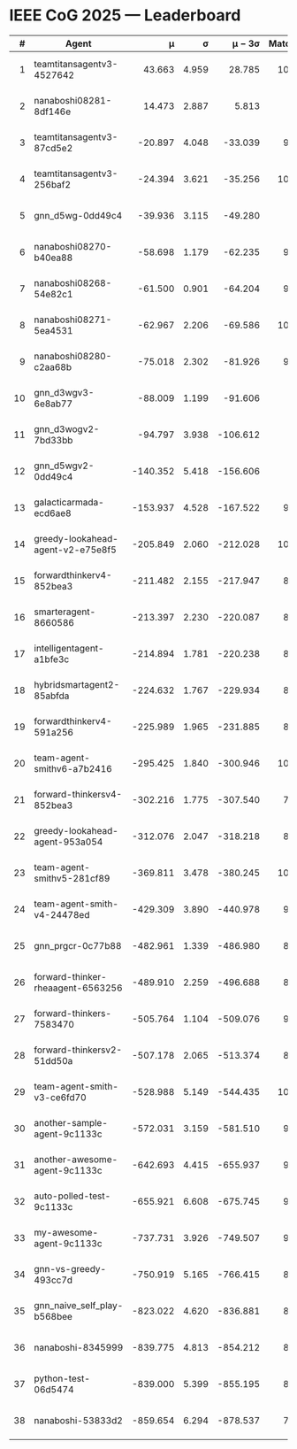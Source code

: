 # IEEE CoG 2025 — Leaderboard

| # | Agent | μ | σ | μ − 3σ | Matches | Updated |
|---:|---|---:|---:|---:|---:|---|
| 1 | teamtitansagentv3-4527642 | 43.663 | 4.959 | 28.785 | 10216 | 2025-08-31 07:11 |
| 2 | nanaboshi08281-8df146e | 14.473 | 2.887 | 5.813 | 396 | 2025-08-31 07:11 |
| 3 | teamtitansagentv3-87cd5e2 | -20.897 | 4.048 | -33.039 | 9118 | 2025-08-31 07:11 |
| 4 | teamtitansagentv3-256baf2 | -24.394 | 3.621 | -35.256 | 10034 | 2025-08-31 07:11 |
| 5 | gnn_d5wg-0dd49c4 | -39.936 | 3.115 | -49.280 | 240 | 2025-08-31 07:11 |
| 6 | nanaboshi08270-b40ea88 | -58.698 | 1.179 | -62.235 | 9960 | 2025-08-31 07:11 |
| 7 | nanaboshi08268-54e82c1 | -61.500 | 0.901 | -64.204 | 9580 | 2025-08-31 07:11 |
| 8 | nanaboshi08271-5ea4531 | -62.967 | 2.206 | -69.586 | 10118 | 2025-08-31 07:11 |
| 9 | nanaboshi08280-c2aa68b | -75.018 | 2.302 | -81.926 | 9418 | 2025-08-31 07:11 |
| 10 | gnn_d3wgv3-6e8ab77 | -88.009 | 1.199 | -91.606 | 278 | 2025-08-31 07:11 |
| 11 | gnn_d3wogv2-7bd33bb | -94.797 | 3.938 | -106.612 | 434 | 2025-08-31 07:11 |
| 12 | gnn_d5wgv2-0dd49c4 | -140.352 | 5.418 | -156.606 | 306 | 2025-08-31 07:11 |
| 13 | galacticarmada-ecd6ae8 | -153.937 | 4.528 | -167.522 | 9220 | 2025-08-31 07:11 |
| 14 | greedy-lookahead-agent-v2-e75e8f5 | -205.849 | 2.060 | -212.028 | 10060 | 2025-08-31 07:11 |
| 15 | forwardthinkerv4-852bea3 | -211.482 | 2.155 | -217.947 | 8001 | 2025-08-31 07:11 |
| 16 | smarteragent-8660586 | -213.397 | 2.230 | -220.087 | 8001 | 2025-08-31 07:11 |
| 17 | intelligentagent-a1bfe3c | -214.894 | 1.781 | -220.238 | 8241 | 2025-08-31 07:11 |
| 18 | hybridsmartagent2-85abfda | -224.632 | 1.767 | -229.934 | 8473 | 2025-08-31 07:11 |
| 19 | forwardthinkerv4-591a256 | -225.989 | 1.965 | -231.885 | 8224 | 2025-08-31 07:11 |
| 20 | team-agent-smithv6-a7b2416 | -295.425 | 1.840 | -300.946 | 10160 | 2025-08-31 07:11 |
| 21 | forward-thinkersv4-852bea3 | -302.216 | 1.775 | -307.540 | 7900 | 2025-08-31 07:11 |
| 22 | greedy-lookahead-agent-953a054 | -312.076 | 2.047 | -318.218 | 8988 | 2025-08-31 07:11 |
| 23 | team-agent-smithv5-281cf89 | -369.811 | 3.478 | -380.245 | 10480 | 2025-08-31 07:11 |
| 24 | team-agent-smith-v4-24478ed | -429.309 | 3.890 | -440.978 | 9258 | 2025-08-31 07:11 |
| 25 | gnn_prgcr-0c77b88 | -482.961 | 1.339 | -486.980 | 8890 | 2025-08-31 07:11 |
| 26 | forward-thinker-rheaagent-6563256 | -489.910 | 2.259 | -496.688 | 8524 | 2025-08-31 07:11 |
| 27 | forward-thinkers-7583470 | -505.764 | 1.104 | -509.076 | 9360 | 2025-08-31 07:11 |
| 28 | forward-thinkersv2-51dd50a | -507.178 | 2.065 | -513.374 | 8916 | 2025-08-31 07:11 |
| 29 | team-agent-smith-v3-ce6fd70 | -528.988 | 5.149 | -544.435 | 10918 | 2025-08-31 07:11 |
| 30 | another-sample-agent-9c1133c | -572.031 | 3.159 | -581.510 | 9740 | 2025-08-31 07:11 |
| 31 | another-awesome-agent-9c1133c | -642.693 | 4.415 | -655.937 | 9140 | 2025-08-31 07:11 |
| 32 | auto-polled-test-9c1133c | -655.921 | 6.608 | -675.745 | 9800 | 2025-08-31 07:11 |
| 33 | my-awesome-agent-9c1133c | -737.731 | 3.926 | -749.507 | 9740 | 2025-08-31 07:11 |
| 34 | gnn-vs-greedy-493cc7d | -750.919 | 5.165 | -766.415 | 8600 | 2025-08-31 07:11 |
| 35 | gnn_naive_self_play-b568bee | -823.022 | 4.620 | -836.881 | 8360 | 2025-08-31 07:11 |
| 36 | nanaboshi-8345999 | -839.775 | 4.813 | -854.212 | 8170 | 2025-08-31 07:11 |
| 37 | python-test-06d5474 | -839.000 | 5.399 | -855.195 | 8300 | 2025-08-31 07:11 |
| 38 | nanaboshi-53833d2 | -859.654 | 6.294 | -878.537 | 7640 | 2025-08-31 07:11 |
